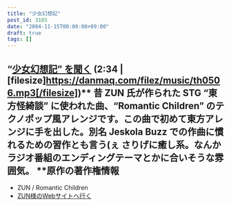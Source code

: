 ```yaml
---
title: "少女幻想記"
post_id: 3185
date: "2004-11-15T00:00:00+09:00"
draft: true
tags: []
---
```



## “[少女幻想記” を聞く](https://danmaq.com/filez/music/th0506.mp3) (2:34 | [filesize]https://danmaq.com/filez/music/th0506.mp3[/filesize])** 昔 ZUN 氏が作られた STG “東方怪綺談” に使われた曲、“Romantic Children” のテクノポップ風アレンジです。この曲で初めて東方アレンジに手を出した。別名 Jeskola Buzz での作曲に慣れるための習作とも言う(ぇ さりげに癒し系。なんかラジオ番組のエンディングテーマとかに合いそうな雰囲気。  **原作の著作権情報

  * ZUN / Romantic Children
  * [ZUN様のWebサイトへ行く](http://www16.big.or.jp/%7Ezun/)

